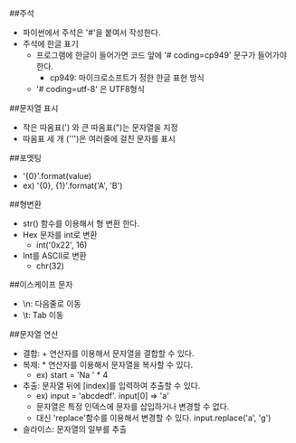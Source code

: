 ##주석
- 파이썬에서 주석은 '#'을 붙여서 작성한다. 
- 주석에 한글 표기
    - 프로그램에 한글이 들어가면 코드 앞에 '# coding=cp949' 문구가 들어가야 한다. 
        - cp949: 마이크로소프트가 정한 한글 표현 방식
    - '# coding=utf-8' 은 UTF8형식


##문자열 표시
- 작은 따옴표(') 와 큰 따옴표(")는 문자열을 지정
- 따옴표 세 개 (''')은 여러줄에 걸친 문자를 표시

##포멧팅
- '{0}'.format(value)
- ex) '{0}, {1}'.format('A', 'B')

##형변환
- str() 함수를 이용해서 형 변환 한다.
- Hex 문자를 int로 변환
    - int('0x22', 16)
- Int를 ASCII로 변환
    - chr(32)

##이스케이프 문자
- \n: 다음줄로 이동
- \t: Tab 이동

##문자열 연산
- 결합: + 연산자를 이용해서 문자열을 결합할 수 있다. 
- 복제: * 연산자를 이용해서 문자열을 복사할 수 있다.
    - ex) start = 'Na ' * 4
- 추출: 문자열 뒤에 [index]를 입력하여 추출할 수 있다.
    - ex) input = 'abcdedf'. input[0] => 'a'
    - 문자열은 특정 인덱스에 문자를 삽입하거나 변경할 수 없다. 
    - 대신 'replace'함수를 이용해서 변경할 수 있다. 
        input.replace('a', 'g')
- 슬라이스: 문자열의 일부를 추출